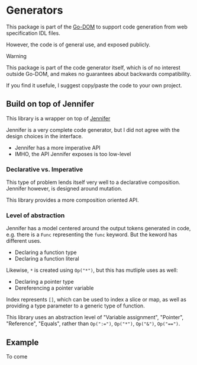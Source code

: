 # Generators

This package is part of the [Go-DOM](https://github.com/stroiman/go-dom) to
support code generation from web specification IDL files.

However, the code is of general use, and exposed publicly.

> [!WARNING]
>
> This package is part of the code generator itself, which is of no interest
> outside Go-DOM, and makes no guarantees about backwards compatibility.
>
> If you find it usefule, I suggest copy/paste the code to your own project.

## Build on top of Jennifer

This library is a wrapper on top of [Jennifer](https://github.com/dave/jennifer)

Jennifer is a very complete code generator, but I did not agree with the design
choices in the interface.

- Jennifer has a more imperative API
- IMHO, the API Jennifer exposes is too low-level

### Declarative vs. Imperative

This type of problem lends itself very well to a declarative composition.
Jennifer however, is designed around mutation.

This library provides a more composition oriented API.

### Level of abstraction

Jennifer has a model centered around the output tokens generated in code, e.g.
there is a `Func` representing the `func` keyword. But the keword has different
uses.

- Declaring a function type
- Declaring a function literal

Likewise, `*` is created using `Op("*")`, but this has mutliple uses as well:

- Declaring a pointer type
- Dereferencing a pointer variable

Index represents `[]`, which can be used to index a slice or map, as well as
providing a type parameter to a generic type of function.

This library uses an abstraction level of "Variable assignment", "Pointer",
"Reference", "Equals", rather than `Op(":=")`, `Op("*")`, `Op("&")`, `Op("==")`.

## Example

To come
